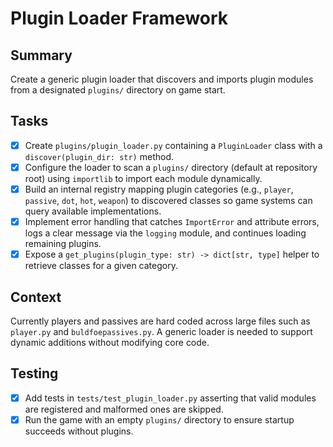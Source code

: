 # Plugin Loader Framework

## Summary
Create a generic plugin loader that discovers and imports plugin modules from a designated `plugins/` directory on game start.

## Tasks
- [x] Create `plugins/plugin_loader.py` containing a `PluginLoader` class with a `discover(plugin_dir: str)` method.
- [x] Configure the loader to scan a `plugins/` directory (default at repository root) using `importlib` to import each module dynamically.
- [x] Build an internal registry mapping plugin categories (e.g., `player`, `passive`, `dot`, `hot`, `weapon`) to discovered classes so game systems can query available implementations.
- [x] Implement error handling that catches `ImportError` and attribute errors, logs a clear message via the `logging` module, and continues loading remaining plugins.
- [x] Expose a `get_plugins(plugin_type: str) -> dict[str, type]` helper to retrieve classes for a given category.

## Context
Currently players and passives are hard coded across large files such as `player.py` and `buldfoepassives.py`. A generic loader is needed to support dynamic additions without modifying core code.

## Testing
- [x] Add tests in `tests/test_plugin_loader.py` asserting that valid modules are registered and malformed ones are skipped.
- [x] Run the game with an empty `plugins/` directory to ensure startup succeeds without plugins.
